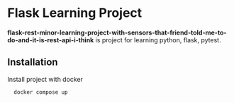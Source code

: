 
# Flask Learning Project

**flask-rest-minor-learning-project-with-sensors-that-friend-told-me-to-do-and-it-is-rest-api-i-think** is project for learning python, flask, pytest.




## Installation

Install project with docker

```bash
  docker compose up
```
    